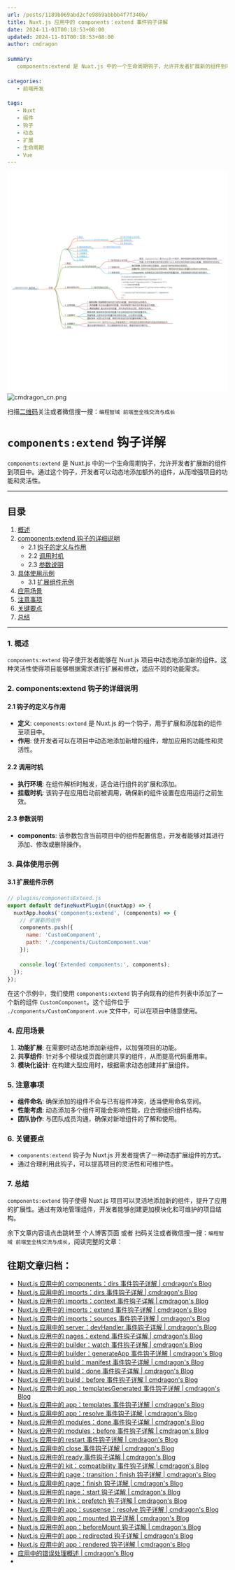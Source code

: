 ```yaml
---
url: /posts/1189b069abd2cfe9869abbbb4f7f340b/
title: Nuxt.js 应用中的 components：extend 事件钩子详解
date: 2024-11-01T00:18:53+08:00
updated: 2024-11-01T00:18:53+08:00
author: cmdragon

summary:
   components:extend 是 Nuxt.js 中的一个生命周期钩子，允许开发者扩展新的组件到项目中。通过这个钩子，开发者可以动态地添加额外的组件，从而增强项目的功能和灵活性。

categories:
   - 前端开发

tags:
   - Nuxt
   - 组件
   - 钩子
   - 动态
   - 扩展
   - 生命周期
   - Vue
---
```


<img src="/images/2024_11_01 11_55_11.png" title="2024_11_01 11_55_11.png" alt="2024_11_01 11_55_11.png"/>

<img src="https://api2.cmdragon.cn/upload/cmder/20250304_012821924.jpg" title="cmdragon_cn.png" alt="cmdragon_cn.png"/>


扫描[二维码](https://api2.cmdragon.cn/upload/cmder/20250304_012821924.jpg)关注或者微信搜一搜：`编程智域 前端至全栈交流与成长`

# `components:extend` 钩子详解

`components:extend` 是 Nuxt.js 中的一个生命周期钩子，允许开发者扩展新的组件到项目中。通过这个钩子，开发者可以动态地添加额外的组件，从而增强项目的功能和灵活性。

---

## 目录

1. [概述](#1-概述)
2. [components:extend 钩子的详细说明](#2-componentsextend-钩子的详细说明)
   - 2.1 [钩子的定义与作用](#21-钩子的定义与作用)
   - 2.2 [调用时机](#22-调用时机)
   - 2.3 [参数说明](#23-参数说明)
3. [具体使用示例](#3-具体使用示例)
   - 3.1 [扩展组件示例](#31-扩展组件示例)
4. [应用场景](#4-应用场景)
5. [注意事项](#5-注意事项)
6. [关键要点](#6-关键要点)
7. [总结](#7-总结)

---

### 1. 概述

`components:extend` 钩子使开发者能够在 Nuxt.js 项目中动态地添加新的组件。这种灵活性使得项目能够根据需求进行扩展和修改，适应不同的功能需求。

### 2. components:extend 钩子的详细说明

#### 2.1 钩子的定义与作用

- **定义**: `components:extend` 是 Nuxt.js 的一个钩子，用于扩展和添加新的组件至项目中。
- **作用**: 使开发者可以在项目中动态地添加新增的组件，增加应用的功能性和灵活性。

#### 2.2 调用时机

- **执行环境**: 在组件解析时触发，适合进行组件的扩展和添加。
- **挂载时机**: 该钩子在应用启动前被调用，确保新的组件设置在应用运行之前生效。

#### 2.3 参数说明

- **components**: 该参数包含当前项目中的组件配置信息，开发者能够对其进行添加、修改或删除操作。

### 3. 具体使用示例

#### 3.1 扩展组件示例

```javascript
// plugins/componentsExtend.js
export default defineNuxtPlugin((nuxtApp) => {
  nuxtApp.hooks('components:extend', (components) => {
    // 扩展新的组件
    components.push({
      name: 'CustomComponent',
      path: './components/CustomComponent.vue'
    });

    console.log('Extended components:', components);
  });
});
```

在这个示例中，我们使用 `components:extend` 钩子向现有的组件列表中添加了一个新的组件 `CustomComponent`。这个组件位于 `./components/CustomComponent.vue` 文件中，可以在项目中随意使用。

### 4. 应用场景

1. **功能扩展**: 在需要时动态地添加新组件，以加强项目的功能。
2. **共享组件**: 针对多个模块或页面创建共享的组件，从而提高代码重用率。
3. **模块化设计**: 在构建大型应用时，根据需求动态创建并扩展组件。

### 5. 注意事项

- **组件命名**: 确保添加的组件不会与已有组件冲突，适当使用命名空间。
- **性能考虑**: 动态添加多个组件可能会影响性能，应合理组织组件结构。
- **团队协作**: 与团队成员沟通，确保对新增组件的了解和使用。

### 6. 关键要点

- `components:extend` 钩子为 Nuxt.js 开发者提供了一种动态扩展组件的方式。
- 通过合理利用此钩子，可以提高项目的灵活性和可维护性。

### 7. 总结

`components:extend` 钩子使得 Nuxt.js 项目可以灵活地添加新的组件，提升了应用的扩展性。通过有效地管理组件，开发者能够创建更加模块化和可维护的项目结构。

余下文章内容请点击跳转至 个人博客页面 或者 扫码关注或者微信搜一搜：`编程智域 前端至全栈交流与成长`，阅读完整的文章：

## 往期文章归档：

- [Nuxt.js 应用中的 components：dirs 事件钩子详解 | cmdragon's Blog](https://blog.cmdragon.cn/posts/06467028093d81da701fced5b84150cb/)
- [Nuxt.js 应用中的 imports：dirs 事件钩子详解 | cmdragon's Blog](https://blog.cmdragon.cn/posts/d59459d9a47584d99ecdca9732024835/)
- [Nuxt.js 应用中的 imports：context 事件钩子详解 | cmdragon's Blog](https://blog.cmdragon.cn/posts/e94c7e1071e2541e95713c53eafd79ef/)
- [Nuxt.js 应用中的 imports：extend 事件钩子详解 | cmdragon's Blog](https://blog.cmdragon.cn/posts/1d6dcd3025621c288fddb7d17465133c/)
- [Nuxt.js 应用中的 imports：sources 事件钩子详解 | cmdragon's Blog](https://blog.cmdragon.cn/posts/cf392e5071f22b4179114cece7e0e8b1/)
- [Nuxt.js 应用中的 server：devHandler 事件钩子详解 | cmdragon's Blog](https://blog.cmdragon.cn/posts/e3271aac91ec30fc15176811b001ed48/)
- [Nuxt.js 应用中的 pages：extend 事件钩子详解 | cmdragon's Blog](https://blog.cmdragon.cn/posts/22eb7478a08b6f78043cd5fae24c7ad4/)
- [Nuxt.js 应用中的 builder：watch 事件钩子详解 | cmdragon's Blog](https://blog.cmdragon.cn/posts/4cfe5f35f1a903646731a6c05a54d1dc/)
- [Nuxt.js 应用中的 builder：generateApp 事件钩子详解 | cmdragon's Blog](https://blog.cmdragon.cn/posts/1191139984bd4df519af6d16a616949e/)
- [Nuxt.js 应用中的 build：manifest 事件钩子详解 | cmdragon's Blog](https://blog.cmdragon.cn/posts/d69fdaae50601566d6f15c4e837c7cf3/)
- [Nuxt.js 应用中的 build：done 事件钩子详解 | cmdragon's Blog](https://blog.cmdragon.cn/posts/7b79085749b7f156ed36cf16fca42310/)
- [Nuxt.js 应用中的 build：before 事件钩子详解 | cmdragon's Blog](https://blog.cmdragon.cn/posts/81e5857d6d3ff5e375f0f6734e25daac/)
- [Nuxt.js 应用中的 app：templatesGenerated 事件钩子详解 | cmdragon's Blog](https://blog.cmdragon.cn/posts/3c565b88d4290c513e7c55ef934ec509/)
- [Nuxt.js 应用中的 app：templates 事件钩子详解 | cmdragon's Blog](https://blog.cmdragon.cn/posts/628fd1621bd298e33c2182dc18d36ea8/)
- [Nuxt.js 应用中的 app：resolve 事件钩子详解 | cmdragon's Blog](https://blog.cmdragon.cn/posts/dd9f1dcc573a828d78d2dc657b7d5c56/)
- [Nuxt.js 应用中的 modules：done 事件钩子详解 | cmdragon's Blog](https://blog.cmdragon.cn/posts/6427994cfc82edf8e740eb2b3edcead4/)
- [Nuxt.js 应用中的 modules：before 事件钩子详解 | cmdragon's Blog](https://blog.cmdragon.cn/posts/62721fbcf90812e7cb4f8192dad8c51b/)
- [Nuxt.js 应用中的 restart 事件钩子详解 | cmdragon's Blog](https://blog.cmdragon.cn/posts/b9f8b670ae04035bbe73a4e4e0ef26f1/)
- [Nuxt.js 应用中的 close 事件钩子详解 | cmdragon's Blog](https://blog.cmdragon.cn/posts/e16f122a2b0ff1157b75ce6cc609f9f1/)
- [Nuxt.js 应用中的 ready 事件钩子详解 | cmdragon's Blog](https://blog.cmdragon.cn/posts/bf27341c381e447f9e64e2d4e9b36db4/)
- [Nuxt.js 应用中的 kit：compatibility 事件钩子详解 | cmdragon's Blog](https://blog.cmdragon.cn/posts/5892994c55ef47a9af4acfc446d8e923/)
- [Nuxt.js 应用中的 page：transition：finish 钩子详解 | cmdragon's Blog](https://blog.cmdragon.cn/posts/b19fb081d695b4867066656e73740093/)
- [Nuxt.js 应用中的 page：finish 钩子详解 | cmdragon's Blog](https://blog.cmdragon.cn/posts/d86a35cfb808722da2a6383da93c4a16/)
- [Nuxt.js 应用中的 page：start 钩子详解 | cmdragon's Blog](https://blog.cmdragon.cn/posts/818748d467c0a22bfb87002939acb642/)
- [Nuxt.js 应用中的 link：prefetch 钩子详解 | cmdragon's Blog](https://blog.cmdragon.cn/posts/c9630bf715f84414f544802edae0e77a/)
- [Nuxt.js 应用中的 app：suspense：resolve 钩子详解 | cmdragon's Blog](https://blog.cmdragon.cn/posts/54de24a29ea32b400bc29f8b0b6a46b1/)
- [Nuxt.js 应用中的 app：mounted 钩子详解 | cmdragon's Blog](https://blog.cmdragon.cn/posts/0655a1f20f3c7d66e6b41c961df3103e/)
- [Nuxt.js 应用中的 app：beforeMount 钩子详解 | cmdragon's Blog](https://blog.cmdragon.cn/posts/a84be8813f0e28c0d673fcfc005a023e/)
- [Nuxt.js 应用中的 app：redirected 钩子详解 | cmdragon's Blog](https://blog.cmdragon.cn/posts/0a403b28ba9828265f24d658ed1d54d5/)
- [Nuxt.js 应用中的 app：rendered 钩子详解 | cmdragon's Blog](https://blog.cmdragon.cn/posts/ff851c9049725c29ffd402e2d1f008e2/)
- [应用中的错误处理概述 | cmdragon's Blog](https://blog.cmdragon.cn/posts/10c446738808a151ce640ad92307cece/)
-

